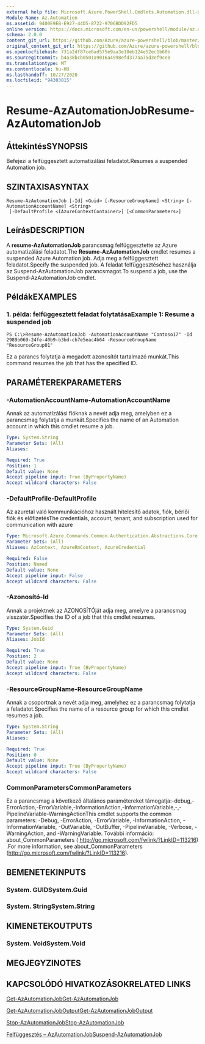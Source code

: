 ```yaml
---
external help file: Microsoft.Azure.PowerShell.Cmdlets.Automation.dll-Help.xml
Module Name: Az.Automation
ms.assetid: 9400E9EB-E927-44D5-8722-9706BDD92FD5
online version: https://docs.microsoft.com/en-us/powershell/module/az.automation/resume-azautomationjob
schema: 2.0.0
content_git_url: https://github.com/Azure/azure-powershell/blob/master/src/Automation/Automation/help/Resume-AzAutomationJob.md
original_content_git_url: https://github.com/Azure/azure-powershell/blob/master/src/Automation/Automation/help/Resume-AzAutomationJob.md
ms.openlocfilehash: 731a2df87ce6ad575e9aa3e10eb124e52ec1b60b
ms.sourcegitcommit: b4a38bcb0501a9016a4998efd377aa75d3ef9ce8
ms.translationtype: MT
ms.contentlocale: hu-HU
ms.lasthandoff: 10/27/2020
ms.locfileid: "94303815"
---
```

# <span data-ttu-id="f9f79-101">Resume-AzAutomationJob</span><span class="sxs-lookup"><span data-stu-id="f9f79-101">Resume-AzAutomationJob</span></span>

## <span data-ttu-id="f9f79-102">Áttekintés</span><span class="sxs-lookup"><span data-stu-id="f9f79-102">SYNOPSIS</span></span>
<span data-ttu-id="f9f79-103">Befejezi a felfüggesztett automatizálási feladatot.</span><span class="sxs-lookup"><span data-stu-id="f9f79-103">Resumes a suspended Automation job.</span></span>

## <span data-ttu-id="f9f79-104">SZINTAXISA</span><span class="sxs-lookup"><span data-stu-id="f9f79-104">SYNTAX</span></span>

```
Resume-AzAutomationJob [-Id] <Guid> [-ResourceGroupName] <String> [-AutomationAccountName] <String>
 [-DefaultProfile <IAzureContextContainer>] [<CommonParameters>]
```

## <span data-ttu-id="f9f79-105">Leírás</span><span class="sxs-lookup"><span data-stu-id="f9f79-105">DESCRIPTION</span></span>
<span data-ttu-id="f9f79-106">A **resume-AzAutomationJob** parancsmag felfüggesztette az Azure automatizálási feladatot.</span><span class="sxs-lookup"><span data-stu-id="f9f79-106">The **Resume-AzAutomationJob** cmdlet resumes a suspended Azure Automation job.</span></span>
<span data-ttu-id="f9f79-107">Adja meg a felfüggesztett feladatot.</span><span class="sxs-lookup"><span data-stu-id="f9f79-107">Specify the suspended job.</span></span>
<span data-ttu-id="f9f79-108">A feladat felfüggesztéséhez használja az Suspend-AzAutomationJob parancsmagot.</span><span class="sxs-lookup"><span data-stu-id="f9f79-108">To suspend a job, use the Suspend-AzAutomationJob cmdlet.</span></span>

## <span data-ttu-id="f9f79-109">Példák</span><span class="sxs-lookup"><span data-stu-id="f9f79-109">EXAMPLES</span></span>

### <span data-ttu-id="f9f79-110">1. példa: felfüggesztett feladat folytatása</span><span class="sxs-lookup"><span data-stu-id="f9f79-110">Example 1: Resume a suspended job</span></span>
```
PS C:\>Resume-AzAutomationJob -AutomationAccountName "Contoso17" -Id 2989b069-24fe-40b9-b3bd-cb7e5eac4b64 -ResourceGroupName "ResourceGroup01"
```

<span data-ttu-id="f9f79-111">Ez a parancs folytatja a megadott azonosítót tartalmazó munkát.</span><span class="sxs-lookup"><span data-stu-id="f9f79-111">This command resumes the job that has the specified ID.</span></span>

## <span data-ttu-id="f9f79-112">PARAMÉTEREK</span><span class="sxs-lookup"><span data-stu-id="f9f79-112">PARAMETERS</span></span>

### <span data-ttu-id="f9f79-113">-AutomationAccountName</span><span class="sxs-lookup"><span data-stu-id="f9f79-113">-AutomationAccountName</span></span>
<span data-ttu-id="f9f79-114">Annak az automatizálási fióknak a nevét adja meg, amelyben ez a parancsmag folytatja a munkát.</span><span class="sxs-lookup"><span data-stu-id="f9f79-114">Specifies the name of an Automation account in which this cmdlet resume a job.</span></span>

```yaml
Type: System.String
Parameter Sets: (All)
Aliases:

Required: True
Position: 1
Default value: None
Accept pipeline input: True (ByPropertyName)
Accept wildcard characters: False
```

### <span data-ttu-id="f9f79-115">-DefaultProfile</span><span class="sxs-lookup"><span data-stu-id="f9f79-115">-DefaultProfile</span></span>
<span data-ttu-id="f9f79-116">Az azuretal való kommunikációhoz használt hitelesítő adatok, fiók, bérlői fiók és előfizetés</span><span class="sxs-lookup"><span data-stu-id="f9f79-116">The credentials, account, tenant, and subscription used for communication with azure</span></span>

```yaml
Type: Microsoft.Azure.Commands.Common.Authentication.Abstractions.Core.IAzureContextContainer
Parameter Sets: (All)
Aliases: AzContext, AzureRmContext, AzureCredential

Required: False
Position: Named
Default value: None
Accept pipeline input: False
Accept wildcard characters: False
```

### <span data-ttu-id="f9f79-117">-Azonosító</span><span class="sxs-lookup"><span data-stu-id="f9f79-117">-Id</span></span>
<span data-ttu-id="f9f79-118">Annak a projektnek az AZONOSÍTÓját adja meg, amelyre a parancsmag visszatér.</span><span class="sxs-lookup"><span data-stu-id="f9f79-118">Specifies the ID of a job that this cmdlet resumes.</span></span>

```yaml
Type: System.Guid
Parameter Sets: (All)
Aliases: JobId

Required: True
Position: 2
Default value: None
Accept pipeline input: True (ByPropertyName)
Accept wildcard characters: False
```

### <span data-ttu-id="f9f79-119">-ResourceGroupName</span><span class="sxs-lookup"><span data-stu-id="f9f79-119">-ResourceGroupName</span></span>
<span data-ttu-id="f9f79-120">Annak a csoportnak a nevét adja meg, amelyhez ez a parancsmag folytatja a feladatot.</span><span class="sxs-lookup"><span data-stu-id="f9f79-120">Specifies the name of a resource group for which this cmdlet resumes a job.</span></span>

```yaml
Type: System.String
Parameter Sets: (All)
Aliases:

Required: True
Position: 0
Default value: None
Accept pipeline input: True (ByPropertyName)
Accept wildcard characters: False
```

### <span data-ttu-id="f9f79-121">CommonParameters</span><span class="sxs-lookup"><span data-stu-id="f9f79-121">CommonParameters</span></span>
<span data-ttu-id="f9f79-122">Ez a parancsmag a következő általános paramétereket támogatja:-debug,-ErrorAction,-ErrorVariable,-InformationAction,-InformationVariable,-,-PipelineVariable-WarningAction</span><span class="sxs-lookup"><span data-stu-id="f9f79-122">This cmdlet supports the common parameters: -Debug, -ErrorAction, -ErrorVariable, -InformationAction, -InformationVariable, -OutVariable, -OutBuffer, -PipelineVariable, -Verbose, -WarningAction, and -WarningVariable.</span></span> <span data-ttu-id="f9f79-123">További információ: about_CommonParameters ( http://go.microsoft.com/fwlink/?LinkID=113216) .</span><span class="sxs-lookup"><span data-stu-id="f9f79-123">For more information, see about_CommonParameters (http://go.microsoft.com/fwlink/?LinkID=113216).</span></span>

## <span data-ttu-id="f9f79-124">BEMENETEK</span><span class="sxs-lookup"><span data-stu-id="f9f79-124">INPUTS</span></span>

### <span data-ttu-id="f9f79-125">System. GUID</span><span class="sxs-lookup"><span data-stu-id="f9f79-125">System.Guid</span></span>

### <span data-ttu-id="f9f79-126">System. String</span><span class="sxs-lookup"><span data-stu-id="f9f79-126">System.String</span></span>

## <span data-ttu-id="f9f79-127">KIMENETEK</span><span class="sxs-lookup"><span data-stu-id="f9f79-127">OUTPUTS</span></span>

### <span data-ttu-id="f9f79-128">System. Void</span><span class="sxs-lookup"><span data-stu-id="f9f79-128">System.Void</span></span>

## <span data-ttu-id="f9f79-129">MEGJEGYZI</span><span class="sxs-lookup"><span data-stu-id="f9f79-129">NOTES</span></span>

## <span data-ttu-id="f9f79-130">KAPCSOLÓDÓ HIVATKOZÁSOK</span><span class="sxs-lookup"><span data-stu-id="f9f79-130">RELATED LINKS</span></span>

[<span data-ttu-id="f9f79-131">Get-AzAutomationJob</span><span class="sxs-lookup"><span data-stu-id="f9f79-131">Get-AzAutomationJob</span></span>](./Get-AzAutomationJob.md)

[<span data-ttu-id="f9f79-132">Get-AzAutomationJobOutput</span><span class="sxs-lookup"><span data-stu-id="f9f79-132">Get-AzAutomationJobOutput</span></span>](./Get-AzAutomationJobOutput.md)

[<span data-ttu-id="f9f79-133">Stop-AzAutomationJob</span><span class="sxs-lookup"><span data-stu-id="f9f79-133">Stop-AzAutomationJob</span></span>](./Stop-AzAutomationJob.md)

[<span data-ttu-id="f9f79-134">Felfüggesztés – AzAutomationJob</span><span class="sxs-lookup"><span data-stu-id="f9f79-134">Suspend-AzAutomationJob</span></span>](./Suspend-AzAutomationJob.md)


